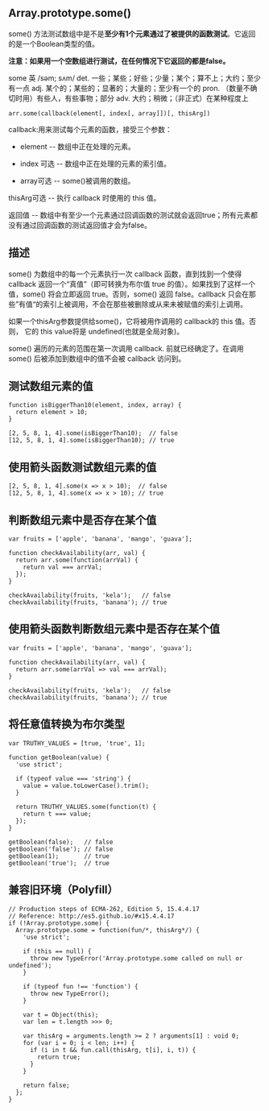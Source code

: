 ## Array.prototype.some()

some() 方法测试数组中是不是**至少有1个元素通过了被提供的函数测试**。它返回的是一个Boolean类型的值。

**注意：如果用一个空数组进行测试，在任何情况下它返回的都是false。**

some  英 /səm; sʌm/ det. 一些；某些；好些；少量；某个；算不上；大约；至少有一点 adj. 某个的；某些的；显著的；大量的；至少有一个的 pron. （数量不确切时用）有些人，有些事物；部分 adv. 大约；稍微；（非正式）在某种程度上

```
arr.some(callback(element[, index[, array]])[, thisArg])
```

callback:用来测试每个元素的函数，接受三个参数：

* element -- 数组中正在处理的元素。

* index 可选 -- 数组中正在处理的元素的索引值。

* array可选 -- some()被调用的数组。

thisArg可选 -- 执行 callback 时使用的 this 值。

返回值 -- 数组中有至少一个元素通过回调函数的测试就会返回true；所有元素都没有通过回调函数的测试返回值才会为false。

## 描述

some() 为数组中的每一个元素执行一次 callback 函数，直到找到一个使得 callback 返回一个“真值”（即可转换为布尔值 true 的值）。如果找到了这样一个值，some() 将会立即返回 true。否则，some() 返回 false。callback 只会在那些”有值“的索引上被调用，不会在那些被删除或从来未被赋值的索引上调用。

如果一个thisArg参数提供给some()，它将被用作调用的 callback的 this 值。否则， 它的 this value将是 undefined(也就是全局对象)。

some() 遍历的元素的范围在第一次调用 callback. 前就已经确定了。在调用 some() 后被添加到数组中的值不会被 callback 访问到。

## 测试数组元素的值

```
function isBiggerThan10(element, index, array) {
  return element > 10;
}

[2, 5, 8, 1, 4].some(isBiggerThan10);  // false
[12, 5, 8, 1, 4].some(isBiggerThan10); // true
```

## 使用箭头函数测试数组元素的值

```
[2, 5, 8, 1, 4].some(x => x > 10);  // false
[12, 5, 8, 1, 4].some(x => x > 10); // true
```

## 判断数组元素中是否存在某个值

```
var fruits = ['apple', 'banana', 'mango', 'guava'];

function checkAvailability(arr, val) {
  return arr.some(function(arrVal) {
    return val === arrVal;
  });
}

checkAvailability(fruits, 'kela');   // false
checkAvailability(fruits, 'banana'); // true
```

## 使用箭头函数判断数组元素中是否存在某个值

```
var fruits = ['apple', 'banana', 'mango', 'guava'];

function checkAvailability(arr, val) {
  return arr.some(arrVal => val === arrVal);
}

checkAvailability(fruits, 'kela');   // false
checkAvailability(fruits, 'banana'); // true
```

## 将任意值转换为布尔类型

```
var TRUTHY_VALUES = [true, 'true', 1];

function getBoolean(value) {
  'use strict';
   
  if (typeof value === 'string') { 
    value = value.toLowerCase().trim();
  }

  return TRUTHY_VALUES.some(function(t) {
    return t === value;
  });
}

getBoolean(false);   // false
getBoolean('false'); // false
getBoolean(1);       // true
getBoolean('true');  // true
```
## 兼容旧环境（Polyfill）

```
// Production steps of ECMA-262, Edition 5, 15.4.4.17
// Reference: http://es5.github.io/#x15.4.4.17
if (!Array.prototype.some) {
  Array.prototype.some = function(fun/*, thisArg*/) {
    'use strict';

    if (this == null) {
      throw new TypeError('Array.prototype.some called on null or undefined');
    }

    if (typeof fun !== 'function') {
      throw new TypeError();
    }

    var t = Object(this);
    var len = t.length >>> 0;

    var thisArg = arguments.length >= 2 ? arguments[1] : void 0;
    for (var i = 0; i < len; i++) {
      if (i in t && fun.call(thisArg, t[i], i, t)) {
        return true;
      }
    }

    return false;
  };
}
```